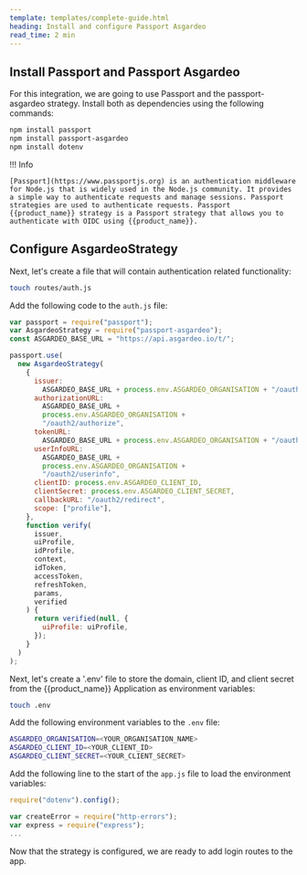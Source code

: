 ```yaml
---
template: templates/complete-guide.html
heading: Install and configure Passport Asgardeo
read_time: 2 min
---
```


## Install Passport and Passport Asgardeo

For this integration, we are going to use Passport and the passport-asgardeo strategy. Install both as dependencies using the following commands:

```bash
npm install passport
npm install passport-asgardeo
npm install dotenv
```

!!! Info

    [Passport](https://www.passportjs.org) is an authentication middleware for Node.js that is widely used in the Node.js community. It provides a simple way to authenticate requests and manage sessions. Passport strategies are used to authenticate requests. Passport {{product_name}} strategy is a Passport strategy that allows you to authenticate with OIDC using {{product_name}}.

## Configure AsgardeoStrategy

Next, let's create a file that will contain authentication related functionality:

```bash
touch routes/auth.js
```

Add the following code to the `auth.js` file:

```javascript
var passport = require("passport");
var AsgardeoStrategy = require("passport-asgardeo");
const ASGARDEO_BASE_URL = "https://api.asgardeo.io/t/";

passport.use(
  new AsgardeoStrategy(
    {
      issuer:
        ASGARDEO_BASE_URL + process.env.ASGARDEO_ORGANISATION + "/oauth2/token",
      authorizationURL:
        ASGARDEO_BASE_URL +
        process.env.ASGARDEO_ORGANISATION +
        "/oauth2/authorize",
      tokenURL:
        ASGARDEO_BASE_URL + process.env.ASGARDEO_ORGANISATION + "/oauth2/token",
      userInfoURL:
        ASGARDEO_BASE_URL +
        process.env.ASGARDEO_ORGANISATION +
        "/oauth2/userinfo",
      clientID: process.env.ASGARDEO_CLIENT_ID,
      clientSecret: process.env.ASGARDEO_CLIENT_SECRET,
      callbackURL: "/oauth2/redirect",
      scope: ["profile"],
    },
    function verify(
      issuer,
      uiProfile,
      idProfile,
      context,
      idToken,
      accessToken,
      refreshToken,
      params,
      verified
    ) {
      return verified(null, {
        uiProfile: uiProfile,
      });
    }
  )
);
```

Next, let's create a '.env' file to store the domain, client ID, and client secret from the {{product_name}} Application as environment variables:

```bash
touch .env
```

Add the following environment variables to the `.env` file:

```bash
ASGARDEO_ORGANISATION=<YOUR_ORGANISATION_NAME>
ASGARDEO_CLIENT_ID=<YOUR_CLIENT_ID>
ASGARDEO_CLIENT_SECRET=<YOUR_CLIENT_SECRET>
```

Add the following line to the start of the `app.js` file to load the environment variables:

```javascript hl_lines="1"
require("dotenv").config();

var createError = require("http-errors");
var express = require("express");
...
```

Now that the strategy is configured, we are ready to add login routes to the app.